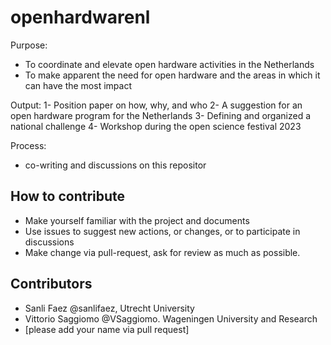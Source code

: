 # openhardwarenl

Purpose:
- To coordinate and elevate open hardware activities in the Netherlands
- To make apparent the need for open hardware and the areas in which it can have the most impact

Output:
1- Position paper on how, why, and who
2- A suggestion for an open hardware program for the Netherlands
3- Defining and organized a national challenge
4- Workshop during the open science festival 2023

Process:
- co-writing and discussions on this repositor


## How to contribute
- Make yourself familiar with the project and documents
- Use issues to suggest new actions, or changes, or to participate in discussions
- Make change via pull-request, ask for review as much as possible.


## Contributors
- Sanli Faez @sanlifaez, Utrecht University
- Vittorio Saggiomo @VSaggiomo. Wageningen University and Research
- [please add your name via pull request]

